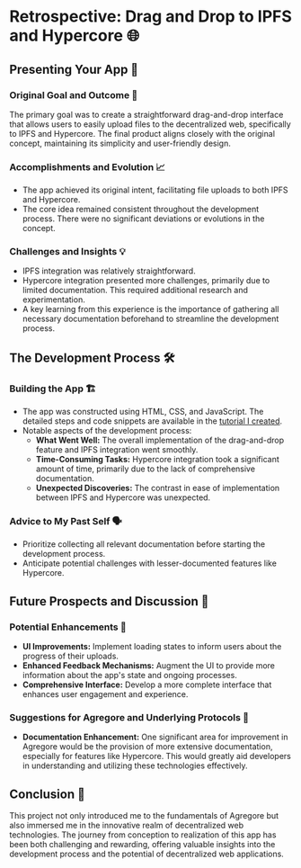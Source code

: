 # Retrospective: Drag and Drop to IPFS and Hypercore 🌐


## Presenting Your App 🎉

### Original Goal and Outcome 🎯
The primary goal was to create a straightforward drag-and-drop interface that allows users to easily upload files to the decentralized web, specifically to IPFS and Hypercore. The final product aligns closely with the original concept, maintaining its simplicity and user-friendly design.

### Accomplishments and Evolution 📈
- The app achieved its original intent, facilitating file uploads to both IPFS and Hypercore.
- The core idea remained consistent throughout the development process. There were no significant deviations or evolutions in the concept.

### Challenges and Insights 💡
- IPFS integration was relatively straightforward.
- Hypercore integration presented more challenges, primarily due to limited documentation. This required additional research and experimentation.
- A key learning from this experience is the importance of gathering all necessary documentation beforehand to streamline the development process.

## The Development Process 🛠️

### Building the App 🏗️
- The app was constructed using HTML, CSS, and JavaScript. The detailed steps and code snippets are available in the [tutorial I created](/docs/examples/drag-and-drop/README).
- Notable aspects of the development process:
  - **What Went Well:** The overall implementation of the drag-and-drop feature and IPFS integration went smoothly.
  - **Time-Consuming Tasks:** Hypercore integration took a significant amount of time, primarily due to the lack of comprehensive documentation.
  - **Unexpected Discoveries:** The contrast in ease of implementation between IPFS and Hypercore was unexpected.

### Advice to My Past Self 🗣️
- Prioritize collecting all relevant documentation before starting the development process.
- Anticipate potential challenges with lesser-documented features like Hypercore.

## Future Prospects and Discussion 🚀

### Potential Enhancements 🔧
- **UI Improvements:** Implement loading states to inform users about the progress of their uploads.
- **Enhanced Feedback Mechanisms:** Augment the UI to provide more information about the app's state and ongoing processes.
- **Comprehensive Interface:** Develop a more complete interface that enhances user engagement and experience.

### Suggestions for Agregore and Underlying Protocols 📝
- **Documentation Enhancement:** One significant area for improvement in Agregore would be the provision of more extensive documentation, especially for features like Hypercore. This would greatly aid developers in understanding and utilizing these technologies effectively.

## Conclusion 🌟
This project not only introduced me to the fundamentals of Agregore but also immersed me in the innovative realm of decentralized web technologies. The journey from conception to realization of this app has been both challenging and rewarding, offering valuable insights into the development process and the potential of decentralized web applications.
